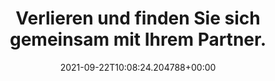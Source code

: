 ---
date: '2021-09-22T10:08:24.204788+00:00'
found_at: '2014-12-23'
found_url: http://de.egypt.travel/experience/index/romance
title: Verlieren und finden Sie sich gemeinsam mit Ihrem Partner.
---